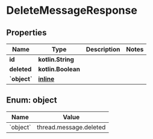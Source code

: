 
# DeleteMessageResponse

## Properties
Name | Type | Description | Notes
------------ | ------------- | ------------- | -------------
**id** | **kotlin.String** |  | 
**deleted** | **kotlin.Boolean** |  | 
**&#x60;object&#x60;** | [**inline**](#&#x60;Object&#x60;) |  | 


<a id="`Object`"></a>
## Enum: object
Name | Value
---- | -----
&#x60;object&#x60; | thread.message.deleted



